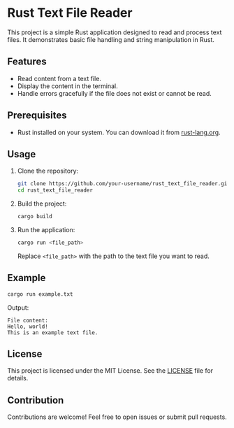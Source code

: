 # Rust Text File Reader

This project is a simple Rust application designed to read and process text files. It demonstrates basic file handling and string manipulation in Rust.

## Features

- Read content from a text file.
- Display the content in the terminal.
- Handle errors gracefully if the file does not exist or cannot be read.

## Prerequisites

- Rust installed on your system. You can download it from [rust-lang.org](https://www.rust-lang.org/).

## Usage

1. Clone the repository:
    ```bash
    git clone https://github.com/your-username/rust_text_file_reader.git
    cd rust_text_file_reader
    ```

2. Build the project:
    ```bash
    cargo build
    ```

3. Run the application:
    ```bash
    cargo run <file_path>
    ```
    Replace `<file_path>` with the path to the text file you want to read.

## Example

```bash
cargo run example.txt
```

Output:
```
File content:
Hello, world!
This is an example text file.
```

## License

This project is licensed under the MIT License. See the [LICENSE](LICENSE) file for details.

## Contribution

Contributions are welcome! Feel free to open issues or submit pull requests.
